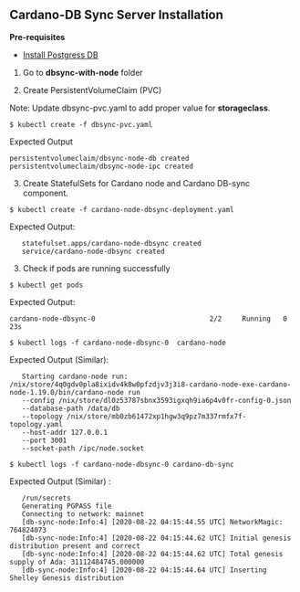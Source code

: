 Cardano-DB Sync Server Installation
-----------------------

**Pre-requisites**
- [Install Postgress DB](postgres-setup.md)

1. Go to **dbsync-with-node** folder

2. Create PersistentVolumeClaim (PVC)

Note: Update dbsync-pvc.yaml to add proper value for **storageclass**.

```
$ kubectl create -f dbsync-pvc.yaml
```

Expected Output
``` 
persistentvolumeclaim/dbsync-node-db created
persistentvolumeclaim/dbsync-node-ipc created
```

3. Create StatefulSets for Cardano node and Cardano DB-sync component.

``` 
$ kubectl create -f cardano-node-dbsync-deployment.yaml
```

Expected Output:
``` 
   statefulset.apps/cardano-node-dbsync created
   service/cardano-node-dbsync created
```
   
3. Check if pods are running successfully
``` 
$ kubectl get pods
```

Expected Output:
```
cardano-node-dbsync-0                            2/2     Running   0          23s   
```

```
$ kubectl logs -f cardano-node-dbsync-0  cardano-node
```

Expected Output (Similar):
```
   Starting cardano-node run: /nix/store/4q0gdv0pla8ixidv4k8w0pfzdjv3j3i8-cardano-node-exe-cardano-node-1.19.0/bin/cardano-node run
   --config /nix/store/dl0z53787sbnx3593igxqh9ia6p4v0fr-config-0.json
   --database-path /data/db
   --topology /nix/store/mb0zb61472xp1hgw3q9pz7m337rmfx7f-topology.yaml
   --host-addr 127.0.0.1
   --port 3001
   --socket-path /ipc/node.socket
```

```
$ kubectl logs -f cardano-node-dbsync-0 cardano-db-sync
```

Expected Output (Similar) :
```
   /run/secrets
   Generating PGPASS file
   Connecting to network: mainnet
   [db-sync-node:Info:4] [2020-08-22 04:15:44.55 UTC] NetworkMagic: 764824073
   [db-sync-node:Info:4] [2020-08-22 04:15:44.62 UTC] Initial genesis distribution present and correct
   [db-sync-node:Info:4] [2020-08-22 04:15:44.62 UTC] Total genesis supply of Ada: 31112484745.000000
   [db-sync-node:Info:4] [2020-08-22 04:15:44.64 UTC] Inserting Shelley Genesis distribution
```

